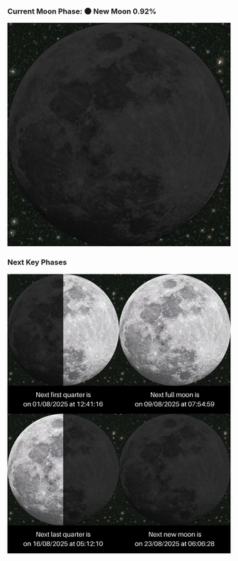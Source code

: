 ### Current Moon Phase: 🌑 New Moon 0.92%
![Moon Phase](moonphase.png)
### Next Key Phases
![Gallery](gallery.png)